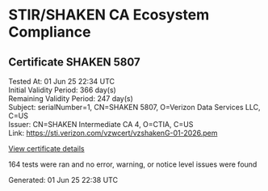 # STIR/SHAKEN CA Ecosystem Compliance

## Certificate SHAKEN 5807

Tested At: 01 Jun 25 22:34 UTC\
Initial Validity Period: 366 day(s)\
Remaining Validity Period: 247 day(s)\
Subject: serialNumber=1, CN=SHAKEN 5807, O=Verizon Data Services LLC, C=US\
Issuer: CN=SHAKEN Intermediate CA 4, O=CTIA, C=US\
Link: https://sti.verizon.com/vzwcert/vzshakenG-01-2026.pem

[View certificate details](https://x509.io/?cert=MIIC8TCCAnegAwIBAgITAP98RYHlkIcVLQgGFsmqx%2BdZjTAKBggqhkjOPQQDAzA%2FMQswCQYDVQQGEwJVUzENMAsGA1UECgwEQ1RJQTEhMB8GA1UEAwwYU0hBS0VOIEludGVybWVkaWF0ZSBDQSA0MB4XDTI1MDIwMzE4NDcwN1oXDTI2MDIwMzE5NDcwN1owUzELMAkGA1UEBhMCVVMxIjAgBgNVBAoTGVZlcml6b24gRGF0YSBTZXJ2aWNlcyBMTEMxFDASBgNVBAMTC1NIQUtFTiA1ODA3MQowCAYDVQQFEwExMFkwEwYHKoZIzj0CAQYIKoZIzj0DAQcDQgAEgQz6ASiNinlrFWlvRD2gKwa5W4kvfgIRgKgg05pG7edtC%2BSALU6Bea6YbCqdNsi76avFLPGXvWYeAP2AkmZwIaOCATwwggE4MA4GA1UdDwEB%2FwQEAwIHgDAMBgNVHRMBAf8EAjAAMB0GA1UdDgQWBBS8wg48X7lNzm2VSQbH9u6rPB%2BU5TAfBgNVHSMEGDAWgBQrk2CH%2Bojnj6KdsHNgOh9hNiVMQTAXBgNVHSAEEDAOMAwGCmCGSAGG%2FwkBAQQwgaYGA1UdHwSBnjCBmzCBmKA6oDiGNmh0dHBzOi8vYXV0aGVudGljYXRlLWFwaS5pY29uZWN0aXYuY29tL2Rvd25sb2FkL3YxL2NybKJapFgwVjEUMBIGA1UEBwwLQnJpZGdld2F0ZXIxCzAJBgNVBAgMAk5KMRMwEQYDVQQDDApTVEktUEEgQ1JMMQswCQYDVQQGEwJVUzEPMA0GA1UECgwGU1RJLVBBMBYGCCsGAQUFBwEaBAowCKAGFgQ1ODA3MAoGCCqGSM49BAMDA2gAMGUCMDY2V5fB5gJjmtq5CO8YBCT78ZFcnhG5V9tB9zSaulfunCCwCE5CsCdAUitTFighswIxAPjb%2BhE7CaYXD9SChq9F2PRx9U054q%2FH9ACPLrrO4bqaMKmauJBu3qaaq%2BSYy3OBUw%3D%3D)

164 tests were ran and no error, warning, or notice level issues were found


Generated: 01 Jun 25 22:38 UTC